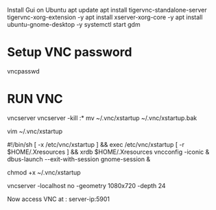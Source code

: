 Install Gui on Ubuntu 
apt update
apt install tigervnc-standalone-server tigervnc-xorg-extension -y
apt install xserver-xorg-core -y
apt install ubuntu-gnome-desktop -y
systemctl start gdm

# Setup VNC password 
vncpasswd

# RUN VNC 
vncserver
vncserver -kill :*
mv ~/.vnc/xstartup ~/.vnc/xstartup.bak

vim ~/.vnc/xstartup

#!/bin/sh 
[ -x /etc/vnc/xstartup ] && exec /etc/vnc/xstartup
[ -r $HOME/.Xresources ] && xrdb $HOME/.Xresources
vncconfig -iconic &
dbus-launch --exit-with-session gnome-session &


chmod +x ~/.vnc/xstartup

vncserver -localhost no -geometry 1080x720 -depth 24

Now access VNC at : server-ip:5901 
